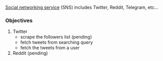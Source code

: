 [Social networking service](https://en.wikipedia.org/wiki/List_of_social_networking_services) (SNS) includes Twitter, Reddit, Telegram, etc...

### Objectives
1. Twitter
    - scrape the followers list (pending)
    - fetch tweets from searching query
    - fetch the tweets from a user
2. Reddit (pending)